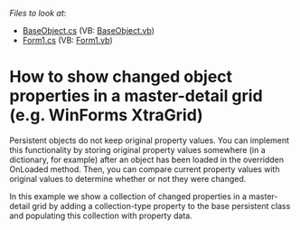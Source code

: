<!-- default file list -->
*Files to look at*:

* [BaseObject.cs](./CS/WindowsFormsApplication25/BaseObject.cs) (VB: [BaseObject.vb](./VB/WindowsFormsApplication25/BaseObject.vb))
* [Form1.cs](./CS/WindowsFormsApplication25/Form1.cs) (VB: [Form1.vb](./VB/WindowsFormsApplication25/Form1.vb))
<!-- default file list end -->
# How to show changed object properties in a master-detail grid (e.g. WinForms XtraGrid)


<p>Persistent objects do not keep original property values. You can implement this functionality by storing original property values somewhere (in a dictionary, for example) after an object has been loaded in the overridden OnLoaded method. Then, you can compare current property values with original values to determine whether or not they were changed.</p><p>In this example we show a collection of changed properties in a master-detail grid by adding a collection-type property to the base persistent class and populating this collection with property data.</p>

<br/>


